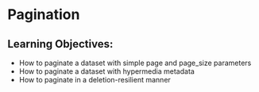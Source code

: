 Pagination
==========


## Learning Objectives:

- How to paginate a dataset with simple page and page_size parameters
- How to paginate a dataset with hypermedia metadata
- How to paginate in a deletion-resilient manner
